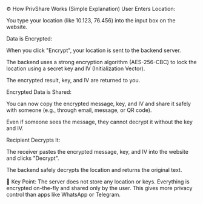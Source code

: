 ⚙️ How PrivShare Works (Simple Explanation)
User Enters Location:

You type your location (like 10.123, 76.456) into the input box on the website.

Data is Encrypted:

When you click "Encrypt", your location is sent to the backend server.

The backend uses a strong encryption algorithm (AES-256-CBC) to lock the location using a secret key and IV (Initialization Vector).

The encrypted result, key, and IV are returned to you.

Encrypted Data is Shared:

You can now copy the encrypted message, key, and IV and share it safely with someone (e.g., through email, message, or QR code).

Even if someone sees the message, they cannot decrypt it without the key and IV.

Recipient Decrypts It:

The receiver pastes the encrypted message, key, and IV into the website and clicks "Decrypt".

The backend safely decrypts the location and returns the original text.

🔐 Key Point:
The server does not store any location or keys. Everything is encrypted on-the-fly and shared only by the user. This gives more privacy control than apps like WhatsApp or Telegram.
